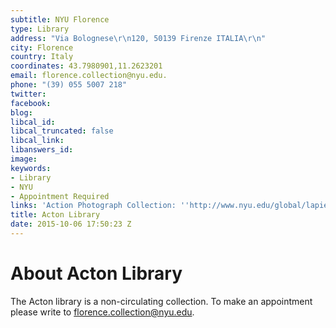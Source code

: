 ```yaml
---
subtitle: NYU Florence
type: Library
address: "Via Bolognese\r\n120, 50139 Firenze ITALIA\r\n"
city: Florence
country: Italy
coordinates: 43.7980901,11.2623201
email: florence.collection@nyu.edu.
phone: "(39) 055 5007 218"
twitter: 
facebook: 
blog: 
libcal_id: 
libcal_truncated: false
libcal_link: 
libanswers_id: 
image: 
keywords:
- Library
- NYU
- Appointment Required
links: 'Action Photograph Collection: ''http://www.nyu.edu/global/lapietra/pdfs/photoarchive.english.pdf'''
title: Acton Library
date: 2015-10-06 17:50:23 Z
---
```


# About Acton Library

The Acton library is a non-circulating collection. To make an appointment please write to [florence.collection@nyu.edu](florence.collection@nyu.edu).